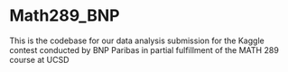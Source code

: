 # Math289_BNP
This is the codebase for our data analysis submission for the Kaggle contest conducted by BNP Paribas in partial fulfillment of the MATH 289 course at UCSD
